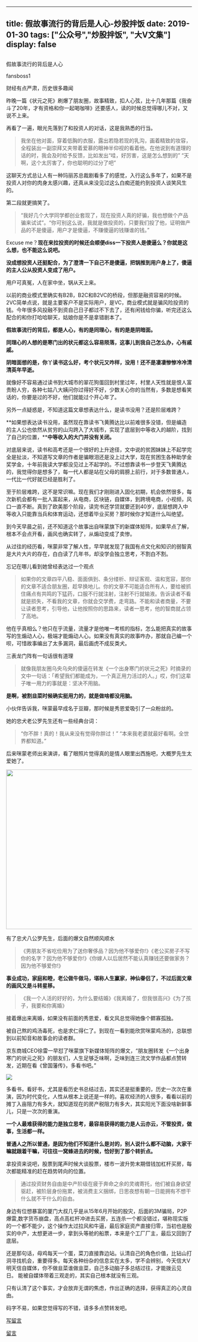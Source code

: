 
---
title:   假故事流行的背后是人心-炒股拌饭
date: 2019-01-30
tags: ["公众号","炒股拌饭", "大V文集"]
display: false
---


## 



假故事流行的背后是人心




fansboss1




财经有点严肃，历史很多趣闻


昨晚一篇《状元之死》刷爆了朋友圈，故事精致，扣人心弦，比十几年那篇《我奋斗了20年，才有资格和你一起喝咖啡》还要感人，读的时候总觉得哪儿不对，又说不上来。

再看了一遍，眼光先落到了和投资人的对话，这是我熟悉的行当。

> 我坐在他对面，穿着低胸的衣服，露出若隐若现的乳沟，画着精致的妆容，全程装出一副崇拜又夹带着爱慕的眼神半仰视的看着他。在他说到有道理的话的时，我会及时给予反馈，比如发出“哇，好厉害，这是怎么想到的” “天啊，这个太厉害了，你也聪明的过分了吧”

这聊天方式总让人有一种玛丽苏总裁剧看多了的感觉，入行这么多年了，如果不是投资人对你的肉身太感兴趣，还真从来没见过这么白痴还能约到投资人谈笑风生的。

第二段就更搞笑了。

> “我好几个大学同学都创业套现了，现在投资人真的好骗，我也想做个产品骗来试试”。“你可别这么说，我就是做投资的，只要我们投了他，证明做产品的不是傻逼，用户才是傻逼，不赚傻逼的钱赚谁的钱。”

Excuse me？**现在来拉投资的时候还会顺便diss一下投资人是傻逼么？你就是这么想，也不能这么说吧。**

**没成想投资人还挺配合，为了澄清一下自己不是傻逼，把锅推到用户身上了，傻逼的主人公从投资人变成了用户。**

用户可真冤，人在家中坐，锅从天上来。

以前的商业模式里确实有B2B，B2C和B2VC的桥段，但那是融资容易的时候。2VC简单点说，就是主要客户不是实际用户，是VC，商业模式就是骗风险投资的钱。今年很多风投融不到资自己日子都过不下去了，还有闲钱给你骗，听完还这么配合的和你打哈哈聊天，姑娘你是不是拿错剧本了。

**假故事流行的背后，都是人心，有的是同理心，有的是是阴暗面。**

**同理心的人想的是寒门出的状元都这么容易陨落，这事儿到我自己怎么办，心有戚戚。**

**阴暗面想的是，你丫读书这么好，考个状元又咋样，没用！还不是凄凄惨惨冷冷清清英年早逝。**

就像好不容易通过读书到大城市的翠花狗蛋回到村里过年，村里人天性就是恨人富贵盼人穷，各种七姑八大姨问你过得好不好，少数关心你的当然有，多数是想看笑话的，你要是过的不好，他们就能过个开心年了。

另外一点疑惑是，不知道这篇文章想表达什么，是读书没用？还是阶层难跨？

**如果想表达读书没用，虽然现在靠读书飞黄腾达比以前难很多没错，但是编造的主人公也依然从贫穷的山沟跨入了大城市，实现了底层到中等收入的越阶，找到了自己的位置，****中等收入的大门并没有关闭。**

对底层来说，读书和高考还是一个很好的上升途径，文中说的贫困妹妹上不起学完全是扯淡，不知道写文章的作者是骗眼泪还是没上过大学，现在贫困生各种助学金奖学金，十年前我读大学都没见过上不起学的。不过想靠读书一步登天飞黄腾达的，我觉得你是想多了，每一代人都是站在父母的肩膀上前行，对于多数普通人，一代比一代好就已经是胜利了。

至于阶层难跨，这不是常识嘛。现在我们才刚刚进入固化初期，机会依然很多，每次新机会都有一批人富起来，从电商，区块链，自媒体，到跨境电商，小视频，风口一直不断。真到了欧美那个阶段，读完书还学贷就要还到40岁，底层想跨入中等收入只能靠当兵和体育运动，还想着毕业买房？那时候你才知道什么叫绝望。

到今天早晨之前，还不知道这个故事出自咪蒙旗下的新媒体矩阵，如果早点了解，根本不会点开看，画风也确实转了，从煽动变成了卖惨。

从过往的经历看，咪蒙非常了解人性，早早就发现了我国有点文化和知识的弱智真是大片大片的存在，白白读了几年书，却没学会独立思考，不割白不割。

忘记在哪儿看到她曾经表达过一个观点

> 如果你的文章四平八稳、面面俱到、条分缕析、辩证客观、温和宽容，那你的文章不适合朋友圈，趁早换地儿。你的文章不可能适合所有人，要给被抓住痛点有共鸣的下猛药，口服不行就注射，注射不行就输液。告诉读者不看就是损失，不看我的文章，你就会交学费，走弯路。不能和读者商量，不要让读者思考，引导他，让他按照你的思路来，读者一思考，他的智商就占领了高地。

他在乎真相么？他只在乎流量，流量才是他唯一考核的指标，怎么能把真实的故事写的生煽动人心，极端才能煽动人心。如果没有真实的故事咋办，那就自己编一个呗，可惜故事编出了太多漏洞，最后画虎不成反类犬。

三表龙门阵有一句话很有道理

> 就像我朋友圈乌央乌央的傻逼在转发《一个出身寒门的状元之死》时摘录的文中一句话：「希望我们都能成为，一个真正用力活过的人。」哎，你们这辈子唯一用力的事就是：坚决不用脑。

**是啊，被割韭菜时候确实挺用力的，就是做啥都没用脑。**

小伙伴告诉我，咪蒙最早成名于豆瓣，那时候是秀恩爱吸引了一众粉丝的。

她的忠犬老公罗先生还有一些经典台词：

> “你不胖！真的！我从来没有觉得你胖过！”&nbsp;“本来我老婆就最好看啊。全世界都知道。”

后来咪蒙老师出来演讲，看了眼照片觉得真的是情人眼里出西施吧，大概罗先生太爱她了。

<img class="" data-croporisrc="https://mmbiz.qpic.cn/mmbiz_jpg/BSbL23YpK407N7KFkPpBJHPQ2Twj6EEm4REq4FEoHJqCz9F6adnP54YWS1ADtcxcSUtqq88MdugeQgJJQgTB5Q/0?wx_fmt=jpeg" data-cropx1="0" data-cropx2="960.0000000000001" data-cropy1="533.5251798561151" data-cropy2="1279.4244604316546" data-ratio="0.778125" data-s="300,640" src="https://mmbiz.qpic.cn/mmbiz_jpg/BSbL23YpK407N7KFkPpBJHPQ2Twj6EEmNnDjnnQlkibYvOU6MziaFMNwAQ2MCmnicUsXGof75Rl1SZEPgpfAGzWBA/640?wx_fmt=jpeg" data-type="jpeg" data-w="960" style="width: 556px;height: 432px;"/>

有了忠犬八公罗先生，后面的爆文自然顺风顺水

> 《男朋友不省吃俭用为了送你奢侈品？因为他不够爱你!》《老公买房子不写你的名字？因为他不够爱你!》《你嫁人以后居然不能认真赚钱还要做家务？因为他不够爱你!》

**事业成功，家庭和睦，老公做牛做马，堪称人生赢家，神仙眷侣了，不过后面文章的画风又是斗转星移。**

> 《我一个人活的好好的，为什么要结婚》《我离婚了，但我很高兴》《为了孩子，我要和你离婚》

接着爆出来离婚，如果没有前面的秀恩爱，看文风总觉得她像个鳏寡孤独。

被自己熬的鸡汤毒死，也是求仁得仁了。到现在一看到能欣赏咪蒙鸡汤的，总联想到以前知音和故事会的读者群。

京东商城CEO徐雷一早怼了咪蒙旗下新媒体矩阵的爆文，“朋友圈转发《一个出身寒门的状元之死》的朋友们，人生足够乏味啊，乏味到连三流文学作品都点赞转发，近期在看《曾国藩传》，多看书吧。”

<img class="" data-copyright="0" data-ratio="0.38625" data-s="300,640" src="https://mmbiz.qpic.cn/mmbiz_jpg/BSbL23YpK407N7KFkPpBJHPQ2Twj6EEmePy9USNC8ePgz2r8u0Ghxb4JZ38tafY0XP82F7qSFlIvFUMc3KKILw/640?wx_fmt=jpeg" data-type="jpeg" data-w="800" style=""/>

多看书，看好书，尤其是看历史书总结过去，其实还是挺重要的，历史一次次在重演，因为时代变化，人性从根本上说还是一样的。喜欢经济的人很多，看看以前的摊丁入亩阻力有多大，就知道现在的房产税阻力有多大，其实阳光下面没啥新鲜事儿，只是一次次的重演。

**一个人最难获得的能力是独立思考，最容易获得的能力是人云亦云，不管投资，做事，生活都一样。**

**普通人之所以普通，是因为他们不知道什么是对的，别人说什么都不动脑，大家干嘛就跟着干嘛，可往往一窝蜂进去的时候，恰好到了那个转折点。**

拿投资来说吧，股票到尾声时候大谈股票，楼市一波升势末期借钱加杠杆买房，每次都能精准的赶在趋势转向的位置。

> 通过投资财务自由是中产阶级在疲于奔命之余的灵魂寄托，他们被自身欲望驱赶，被阶层身份拖累，被消费主义捆绑，日思夜想有朝一日能拥有不想干什么就不干什么的自由。

身边有位想暴富的厦门大叔几乎是从15年6月开始的股灾，后面的3M骗局，P2P爆雷,数字货币崩盘，高点高杠杆冲进去买房，五连杀一个都没错过，堪称现实版的一个都不能少，这个操作太过拉风和牛逼，最后家庭资产直接归零，当初也是殷实的中产，太想更进一步，拿到头等舱的船票，本来是个工厂厂主，最后又回到了底层。

还是那句话，母鸡每天一个蛋，菜刀直接靠边站。认清自己的角色价值，比钻山打洞寻找机会，重要得多。每天各种纷杂的信息实在太多，学不会辨别，今天信大V明天信自媒体，你不做韭菜谁做韭菜，自己多动脑子多总结过往，才能拨云见日。&nbsp;能被自媒体带着三观走的，其实自己根本就没有三观。

只有认清了这个事实，才会放弃无谓的焦虑，作出正确的选择，获得真正的心灵自由。

码字不易，如果您觉得写的不错，请多多点赞转发吧。

[写留言]()









[留言](javascript:;)


